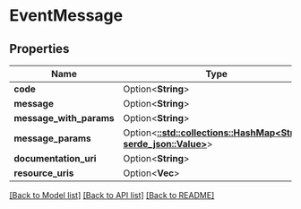# EventMessage

## Properties

Name | Type | Description | Notes
------------ | ------------- | ------------- | -------------
**code** | Option<**String**> |  | [optional]
**message** | Option<**String**> |  | [optional]
**message_with_params** | Option<**String**> |  | [optional]
**message_params** | Option<[**::std::collections::HashMap<String, serde_json::Value>**](serde_json::Value.md)> |  | [optional]
**documentation_uri** | Option<**String**> |  | [optional]
**resource_uris** | Option<**Vec<String>**> |  | [optional]

[[Back to Model list]](../README.md#documentation-for-models) [[Back to API list]](../README.md#documentation-for-api-endpoints) [[Back to README]](../README.md)


